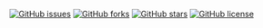 [![GitHub issues](https://img.shields.io/github/issues/Mogakamo/dynamic-web-starter)](https://github.com/Mogakamo/dynamic-web-starter/issues)
[![GitHub forks](https://img.shields.io/github/forks/Mogakamo/dynamic-web-starter)](https://github.com/Mogakamo/dynamic-web-starter/network)
[![GitHub stars](https://img.shields.io/github/stars/Mogakamo/dynamic-web-starter)](https://github.com/Mogakamo/dynamic-web-starter/stargazers)
[![GitHub license](https://img.shields.io/github/license/Mogakamo/dynamic-web-starter)](https://github.com/Mogakamo/dynamic-web-starter)

